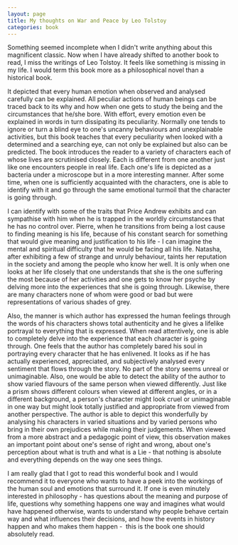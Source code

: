 ```yaml
---
layout: page
title: My thoughts on War and Peace by Leo Tolstoy
categories: book
---
```


Something seemed incomplete when I didn't write anything about this magnificent classic. Now when I have already shifted to another book to read, I miss the writings of Leo Tolstoy. It feels like something is missing in my life. I would term this book more as a philosophical novel than a historical book. 

It depicted that every human emotion when observed and analysed carefully can be explained. All peculiar actions of human beings can be traced back to its why and how when one gets to study the being and the circumstances that he/she bore. With effort, every emotion even be explained in words in turn dissipating its peculiarity. Normally one tends to ignore or turn a blind eye to one's uncanny behaviours and unexplainable activities, but this book teaches that every peculiarity when looked with a determined and a searching eye, can not only be explained but also can be predicted. The book introduces the reader to a variety of characters each of whose lives are scrutinised closely. Each is different from one another just like one encounters people in real life. Each one's life is depicted as a bacteria under a microscope but in a more interesting manner. After some time, when one is sufficiently acquainted with the characters, one is able to identify with it and go through the same emotional turmoil that the character is going through.

I can identify with some of the traits that Price Andrew exhibits and can sympathise with him when he is trapped in the worldly circumstances that he has no control over. Pierre, when he transitions from being a lost cause to finding meaning is his life, because of his constant search for something that would give meaning and justification to his life - I can imagine the mental and spiritual difficulty that he would be facing all his life. Natasha, after exhibiting a few of strange and unruly behaviour, taints her reputation in the society and among the people who know her well. It is only when one looks at her life closely that one understands that she is the one suffering the most because of her activities and one gets to know her psyche by delving more into the experiences that she is going through. Likewise, there are many characters none of whom were good or bad but were representations of various shades of grey. 

Also, the manner is which author has expressed the human feelings through the words of his characters shows total authenticity and he gives a lifelike portrayal to everything that is expressed. When read attentively, one is able to completely delve into the experience that each character is going through. One feels that the author has completely bared his soul in portraying every character that he has enlivened. It looks as if he has actually experienced, appreciated, and subjectively analysed every sentiment that flows through the story. No part of the story seems unreal or unimaginable. Also, one would be able to detect the ability of the author to show varied flavours of the same person when viewed differently. Just like a prism shows different colours when viewed at different angles, or in a different background, a person's character might look cruel or unimaginable in one way but might look totally justified and appropriate from viewed from another perspective. The author is able to depict this wonderfully by analysing his characters in varied situations and by varied persons who bring in their own prejudices while making their judgements. When viewed from a more abstract and a pedagogic point of view, this observation makes an important point about one's sense of right and wrong, about one's perception about what is truth and what is a Lie - that nothing is absolute and everything depends on the way one sees things. 

I am really glad that I got to read this wonderful book and I would recommend it to everyone who wants to have a peek into the workings of the human soul and emotions that surround it. If one is even minutely interested in philosophy - has questions about the meaning and purpose of life, questions why something happens one way and imagines what would have happened otherwise, wants to understand why people behave certain way and what influences their decisions, and how the events in history happen and who makes them happen -  this is the book one should absolutely read.
